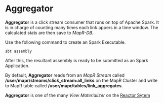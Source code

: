 # Aggregator

**Aggregator** is a click stream consumer that runs on top of Apache Spark. It is in charge of counting many times each link appers in a time window.
The calculated stats are then save to *MapR-DB*.

Use the following command to create an Spark Executable.

```shell
sbt assembly 
```

After this, the resultant assembly is ready to be submitted as an Spark Application.

By default, **Aggregator** reads from an *MapR Stream* called **/user/mapr/streams/click_stream:all_links** on the MapR Cluster and write to MapR table called **/user/mapr/tables/link_aggregates**.

**Aggregator** is one of the many *View Materializer* on the [Reactor Sytem](../)
